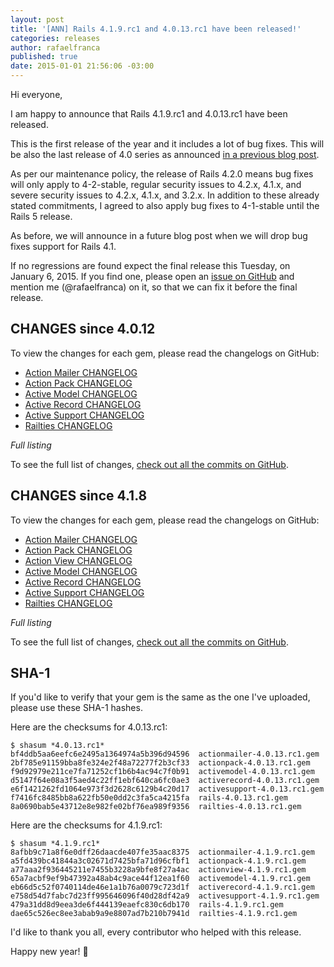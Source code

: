 ```yaml
---
layout: post
title: '[ANN] Rails 4.1.9.rc1 and 4.0.13.rc1 have been released!'
categories: releases
author: rafaelfranca
published: true
date: 2015-01-01 21:56:06 -03:00
---
```


Hi everyone,

I am happy to announce that Rails 4.1.9.rc1 and 4.0.13.rc1 have been released.

This is the first release of the year and it includes a lot of bug fixes. This will be also
the last release of 4.0 series as announced
[in a previous blog post](https://rubyonrails.org/2014/9/12/Rails-4-1-6-and-4-0-10-has-been-released).

As per our maintenance policy, the release of Rails 4.2.0 means bug fixes will only apply to 4-2-stable,
regular security issues to 4.2.x, 4.1.x, and severe security issues to 4.2.x, 4.1.x, and 3.2.x.
In addition to these already stated commitments, I agreed to also apply bug fixes to 4-1-stable
until the Rails 5 release.

As before, we will announce in a future blog post when we will drop bug fixes support
for Rails 4.1.

If no regressions are found expect the final release this Tuesday, on January 6, 2015.
If you find one, please open an [issue on GitHub](https://github.com/rails/rails/issues/new)
and mention me (@rafaelfranca) on it, so that we can fix it before the final release.

## CHANGES since 4.0.12

To view the changes for each gem, please read the changelogs on GitHub:

* [Action Mailer CHANGELOG](https://github.com/rails/rails/blob/v4.0.13.rc1/actionmailer/CHANGELOG.md)
* [Action Pack CHANGELOG](https://github.com/rails/rails/blob/v4.0.13.rc1/actionpack/CHANGELOG.md)
* [Active Model CHANGELOG](https://github.com/rails/rails/blob/v4.0.13.rc1/activemodel/CHANGELOG.md)
* [Active Record CHANGELOG](https://github.com/rails/rails/blob/v4.0.13.rc1/activerecord/CHANGELOG.md)
* [Active Support CHANGELOG](https://github.com/rails/rails/blob/v4.0.13.rc1/activesupport/CHANGELOG.md)
* [Railties CHANGELOG](https://github.com/rails/rails/blob/v4.0.13.rc1/railties/CHANGELOG.md)

*Full listing*

To see the full list of changes, [check out all the commits on
GitHub](https://github.com/rails/rails/compare/v4.0.12...v4.0.13.rc1).

## CHANGES since 4.1.8

To view the changes for each gem, please read the changelogs on GitHub:

* [Action Mailer CHANGELOG](https://github.com/rails/rails/blob/v4.1.9.rc1/actionmailer/CHANGELOG.md)
* [Action Pack CHANGELOG](https://github.com/rails/rails/blob/v4.1.9.rc1/actionpack/CHANGELOG.md)
* [Action View CHANGELOG](https://github.com/rails/rails/blob/v4.1.9.rc1/actionview/CHANGELOG.md)
* [Active Model CHANGELOG](https://github.com/rails/rails/blob/v4.1.9.rc1/activemodel/CHANGELOG.md)
* [Active Record CHANGELOG](https://github.com/rails/rails/blob/v4.1.9.rc1/activerecord/CHANGELOG.md)
* [Active Support CHANGELOG](https://github.com/rails/rails/blob/v4.1.9.rc1/activesupport/CHANGELOG.md)
* [Railties CHANGELOG](https://github.com/rails/rails/blob/v4.1.9.rc1/railties/CHANGELOG.md)

*Full listing*

To see the full list of changes, [check out all the commits on
GitHub](https://github.com/rails/rails/compare/v4.1.8...v4.1.9.rc1).

## SHA-1

If you'd like to verify that your gem is the same as the one I've uploaded,
please use these SHA-1 hashes.

Here are the checksums for 4.0.13.rc1:

```
$ shasum *4.0.13.rc1*
bf4ddb5aa6eefc6e2495a1364974a5b396d94596  actionmailer-4.0.13.rc1.gem
2bf785e91159bba8fe324e2f48a72277f2b3cf33  actionpack-4.0.13.rc1.gem
f9d92979e211ce7fa71252cf1b6b4ac94c7f0b91  activemodel-4.0.13.rc1.gem
d5147f64e08a3f5aed4c22ff1ebf640ca6fc0ae3  activerecord-4.0.13.rc1.gem
e6f1421262fd1064e973f3d2628c6129b4c20d17  activesupport-4.0.13.rc1.gem
f7416fc8485bb8a622fb50e0dd2c3fa5ca4215fa  rails-4.0.13.rc1.gem
8a0690bab5e43712e8e982fe02bf76ea989f9356  railties-4.0.13.rc1.gem
```

Here are the checksums for 4.1.9.rc1:

```
$ shasum *4.1.9.rc1*
8afbb9c71a8f6e0dff26daacde407fe35aac8375  actionmailer-4.1.9.rc1.gem
a5fd439bc41844a3c02671d7425bfa71d96cfbf1  actionpack-4.1.9.rc1.gem
a77aaa2f936445211e7455b3228a9bfe8f27a4ac  actionview-4.1.9.rc1.gem
65a7acbf9ef9b47392a48ab4c9ace44f12ea1f60  activemodel-4.1.9.rc1.gem
eb66d5c52f0740114de46e1a1b76a0079c723d1f  activerecord-4.1.9.rc1.gem
e758d54d7fabc7d23ff995646096f40d28df42a9  activesupport-4.1.9.rc1.gem
479a31dd8d9eea3de6f444139eaefc830c6db170  rails-4.1.9.rc1.gem
dae65c526ec8ee3abab9a9e8807ad7b210b7941d  railties-4.1.9.rc1.gem
```

I'd like to thank you all, every contributor who helped with this release.

Happy new year! :tada:
